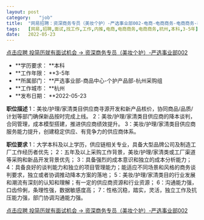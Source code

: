 ```yaml
---
layout:	post
category:	"job"
title:	"网易招聘：资深商务专员（美妆个护）-严选事业部002-电商-电商商务-电商商务-杭州本科3-5年"
tags:	[网易,招聘,面试,找工作,工作,内推,电商,电商商务,电商商务,杭州,本科,3-5年]
date:	2022-05-23
---
```


[点击应聘 投简历就有面试机会 -> 资深商务专员（美妆个护）-严选事业部002](http://mobile.bole.netease.com/bole/boleDetail?id=28859&employeeId=346f03c3cda5f04c&key=all)



- **学历要求： **本科
- **工作年限： **3-5年
- **所属部门： **严选事业部-商品中心-个护产品部-杭州采购组
- **工作城市： **杭州
- **发布日期： **2022-05-23



**职位描述**
1：美妆/护理/家清类目供应商寻源开发和新产品核价，协同商品/品质/计划等部门确保新品按时完成上线。
2：美妆/护理/家清类目供应商的降本谈判，合同管理，成本模型搭建，推进供应商绩效提升。
3：美妆/护理/家清类目供应商服务能力提升，创建稳定供应、有竞争力的供应商体系。




**职位要求**
1：大学本科及以上学历，供应链相关专业，具备大型品牌公司及制造工厂工作经历者优先；
2：五年及以上采购工作背景，美妆/护理/家清类或工厂渠道等采购和新品开发背景优先；
3：具备强烈的成本意识和独立的成本分析能力；
4：具备良好的谈判能力和独立的项目管理能力；能适应不同场景和风格的商务谈判要求，独立或者协调推动降本方案的落地；
5：美妆/护理/家清类目的行业发展和潮流有深刻的认知和理解；有一定的供应商资源和行业资源；
6：沟通能力强，口齿伶俐，条理性强，数据敏感度高；
7：性格沉稳，踏实，灵活，独立工作及抗压能力强，部门协调沟通能力强。




[点击应聘 投简历就有面试机会 -> 资深商务专员（美妆个护）-严选事业部002](http://mobile.bole.netease.com/bole/boleDetail?id=28859&employeeId=346f03c3cda5f04c&key=all)